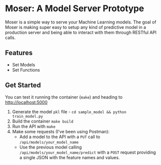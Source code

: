 # Moser: A Model Server Prototype

Moser is a simple way to serve your Machine Learning models. The goal of Moser
is making super easy to setup any kind of predictive model in a production
server and being able to interact with them through RESTful API calls.

## Features

- Set Models
- Set Functions

## Get Started

You can test it running the container (`make`) and heading
to [http://localhost:5000](http://localhost:5000)

1. Generate the model `pkl` file - `cd sample_model && python train_model.py`
2. Build the container `make build`
3. Run the API with `make`
4. Make some requests (I've been using Postman):
    - Add a model to the API with a `PUT` call to `/api/models/your_model_name`
    - Use the previous model calling `/api/models/your_model_name/predict` with
      a `POST` request providing a single JSON with the feature names and
      values.

